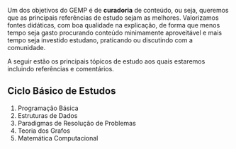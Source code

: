 Um dos objetivos do GEMP é de **curadoria** de conteúdo, ou seja, queremos que as principais referências de estudo sejam as melhores. Valorizamos fontes didáticas, com boa qualidade na explicação, de forma que menos tempo seja gasto procurando conteúdo minimamente aproveitável e mais tempo seja investido estudano, praticando ou discutindo com a comunidade. 

A seguir estão os principais tópicos de estudo aos quais estaremos incluindo referências e comentários.

## Ciclo Básico de Estudos
1. Programação Básica
2. Estruturas de Dados
3. Paradigmas de Resolução de Problemas
4. Teoria dos Grafos
5. Matemática Computacional
